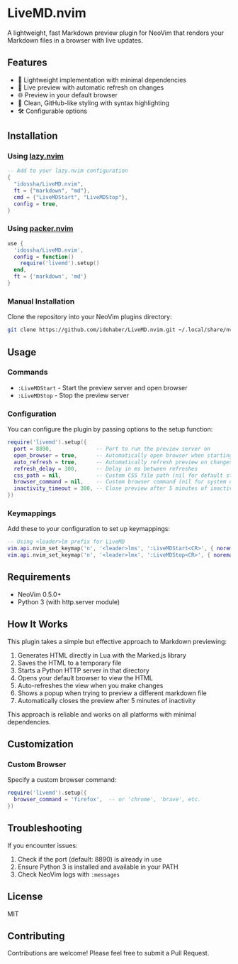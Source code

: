 # LiveMD.nvim

A lightweight, fast Markdown preview plugin for NeoVim that renders your Markdown files in a browser with live updates.

## Features

- 🚀 Lightweight implementation with minimal dependencies
- 🔄 Live preview with automatic refresh on changes
- 🌐 Preview in your default browser
- 🎨 Clean, GitHub-like styling with syntax highlighting
- 🛠️ Configurable options

## Installation

### Using [lazy.nvim](https://github.com/folke/lazy.nvim)

```lua
-- Add to your lazy.nvim configuration
{
  "idossha/LiveMD.nvim",
  ft = {"markdown", "md"},
  cmd = {"LiveMDStart", "LiveMDStop"},
  config = true,
}
```

### Using [packer.nvim](https://github.com/wbthomason/packer.nvim)

```lua
use {
  'idossha/LiveMD.nvim',
  config = function()
    require('livemd').setup()
  end,
  ft = {'markdown', 'md'}
}
```

### Manual Installation

Clone the repository into your NeoVim plugins directory:

```bash
git clone https://github.com/idohaber/LiveMD.nvim.git ~/.local/share/nvim/site/pack/plugins/start/LiveMD.nvim
```

## Usage

### Commands

- `:LiveMDStart` - Start the preview server and open browser
- `:LiveMDStop` - Stop the preview server

### Configuration

You can configure the plugin by passing options to the setup function:

```lua
require('livemd').setup({
  port = 8890,              -- Port to run the preview server on
  open_browser = true,      -- Automatically open browser when starting preview
  auto_refresh = true,      -- Automatically refresh preview on changes
  refresh_delay = 300,      -- Delay in ms between refreshes
  css_path = nil,           -- Custom CSS file path (nil for default styling)
  browser_command = nil,    -- Custom browser command (nil for system default)
  inactivity_timeout = 300, -- Close preview after 5 minutes of inactivity
})
```

### Keymappings

Add these to your configuration to set up keymappings:

```lua
-- Using <leader>lm prefix for LiveMD
vim.api.nvim_set_keymap('n', '<leader>lms', ':LiveMDStart<CR>', { noremap = true, silent = true })
vim.api.nvim_set_keymap('n', '<leader>lmx', ':LiveMDStop<CR>', { noremap = true, silent = true })
```

## Requirements

- NeoVim 0.5.0+
- Python 3 (with http.server module)

## How It Works

This plugin takes a simple but effective approach to Markdown previewing:

1. Generates HTML directly in Lua with the Marked.js library
2. Saves the HTML to a temporary file
3. Starts a Python HTTP server in that directory
4. Opens your default browser to view the HTML
5. Auto-refreshes the view when you make changes
6. Shows a popup when trying to preview a different markdown file
7. Automatically closes the preview after 5 minutes of inactivity

This approach is reliable and works on all platforms with minimal dependencies.

## Customization

### Custom Browser

Specify a custom browser command:

```lua
require('livemd').setup({
  browser_command = 'firefox',  -- or 'chrome', 'brave', etc.
})
```

## Troubleshooting

If you encounter issues:

1. Check if the port (default: 8890) is already in use
2. Ensure Python 3 is installed and available in your PATH
3. Check NeoVim logs with `:messages`

## License

MIT

## Contributing

Contributions are welcome! Please feel free to submit a Pull Request.
